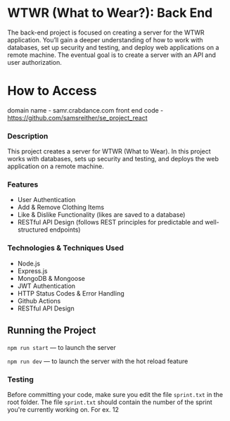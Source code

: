 # WTWR (What to Wear?): Back End
The back-end project is focused on creating a server for the WTWR application. You’ll gain a deeper understanding of how to work with databases, set up security and testing, and deploy web applications on a remote machine. The eventual goal is to create a server with an API and user authorization.

# How to Access
domain name - samr.crabdance.com 
front end code - https://github.com/samsreither/se_project_react

### Description
This project creates a server for WTWR (What to Wear). In this project works with databases, sets up security and testing, and deploys the web application on a remote machine.

### Features
- User Authentication
- Add & Remove Clothing Items
- Like & Dislike Functionality (likes are saved to a database)
- RESTful API Design (follows REST principles for predictable and well-structured endpoints)

### Technologies & Techniques Used
- Node.js
- Express.js
- MongoDB & Mongoose
- JWT Authentication
- HTTP Status Codes & Error Handling
- Github Actions
- RESTful API Design

## Running the Project
`npm run start` — to launch the server 

`npm run dev` — to launch the server with the hot reload feature

### Testing
Before committing your code, make sure you edit the file `sprint.txt` in the root folder. The file `sprint.txt` should contain the number of the sprint you're currently working on. For ex. 12
